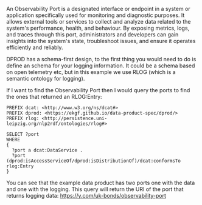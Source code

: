An Observability Port is a designated interface or endpoint in a system or application specifically used for monitoring and diagnostic purposes. It allows external tools or services to collect and analyze data related to the system's performance, health, and behaviour. By exposing metrics, logs, and traces through this port, administrators and developers can gain insights into the system's state, troubleshoot issues, and ensure it operates efficiently and reliably.

DPROD has a schema-first design, to the first thing you would need to do is define an schema for your logging information. It could be a schema based on open telemetry etc, but in this example we use RLOG (which is a semantic ontology for logging).

If I want to find the Observability Port then I would query the ports to find the ones that returned an RLOG:Entry:
```sparql
PREFIX dcat: <http://www.w3.org/ns/dcat#>
PREFIX dprod: <https://ekgf.github.io/data-product-spec/dprod/>
PREFIX rlog: <http://persistence.uni-leipzig.org/nlp2rdf/ontologies/rlog#>

SELECT ?port
WHERE
{ 
  ?port a dcat:DataService .
  ?port (dprod:isAccessServiceOf/dprod:isDistributionOf)/dcat:conformsTo rlog:Entry
}
```

You can see that the example data product has two ports one with the data and one with the logging. This query will return the URI of the port that returns logging data: https://y.com/uk-bonds/observability-port
